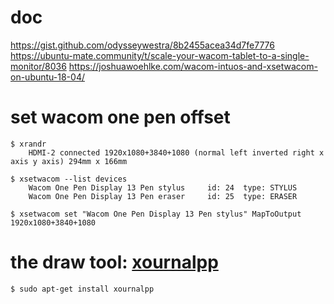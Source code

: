 # doc
https://gist.github.com/odysseywestra/8b2455acea34d7fe7776
https://ubuntu-mate.community/t/scale-your-wacom-tablet-to-a-single-monitor/8036
https://joshuawoehlke.com/wacom-intuos-and-xsetwacom-on-ubuntu-18-04/

# set wacom one pen offset
    $ xrandr
        HDMI-2 connected 1920x1080+3840+1080 (normal left inverted right x axis y axis) 294mm x 166mm

    $ xsetwacom --list devices
        Wacom One Pen Display 13 Pen stylus     id: 24  type: STYLUS
        Wacom One Pen Display 13 Pen eraser     id: 25  type: ERASER

    $ xsetwacom set "Wacom One Pen Display 13 Pen stylus" MapToOutput 1920x1080+3840+1080

# the draw tool: [xournalpp](https://xournalpp.github.io/)

	$ sudo apt-get install xournalpp

